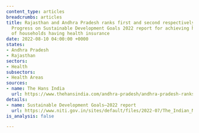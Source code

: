 ```yaml
---
content_type: articles
breadcrumbs: articles
title: Rajasthan and Andhra Pradesh ranks first and second respectively in NITI Aayog’s
  Progress on Sustainable Development Goals 2022 report for achieving highest percentage
  of households having health insurance
date: 2022-08-10 04:00:00 +0000
states:
- Andhra Pradesh
- Rajasthan
sectors:
- Health
subsectors:
- Health Areas
sources:
- name: The Hans India
  url: https://www.thehansindia.com/andhra-pradesh/andhra-pradesh-ranks-second-in-health-insurance-coverage-756779
details:
- name: Sustainable Development Goals–2022 report
  url: https://www.niti.gov.in/sites/default/files/2022-07/The_Indian_Model_of_SDG_Localisation_13072022.pdf
is_analysis: false

---
```

